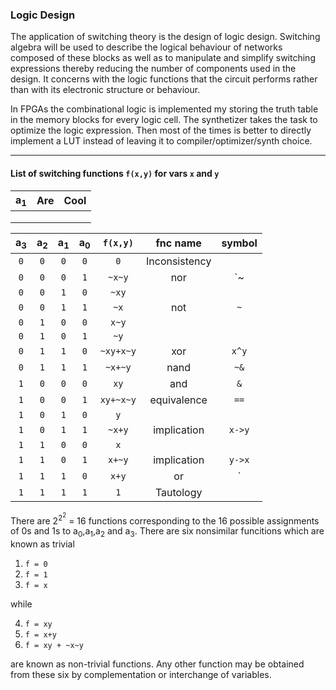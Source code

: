 

### Logic Design

The application of switching theory is the design of logic design. Switching
algebra will be used to describe the logical behaviour of networks composed of
these blocks as well as to manipulate and simplify switching expressions thereby
reducing the number of components used in the design. It concerns with the
logic functions that the circuit performs rather than with its electronic
structure or behaviour.

In FPGAs the combinational logic is implemented my storing the truth table in
the memory blocks for every logic cell. The synthetizer takes the task to
optimize the logic expression. Then most of the times is better to directly
implement a LUT instead of leaving it to compiler/optimizer/synth choice.





- - -

#### List of switching functions `f(x,y)` for vars `x` and `y`

| a<sub>1</sub> |      Are      |  Cool |
|:-------------:|:-------------:|------:|
|               |               |       |
|               |               |       |
|               |               |       |


| a<sub>3</sub> | a<sub>2</sub> | a<sub>1</sub> | a<sub>0</sub> |  `f(x,y)`     | fnc name      | symbol        |
|:-------------:|:-------------:|:-------------:|:-------------:|:-------------:|:-------------:|:-------------:|
|     `0`       |   `0`         |     `0`       |    `0`        |      `0`      |  Inconsistency|               |
|     `0`       |   `0`         |     `0`       |    `1`        |      `~x~y`   |  nor          | `~|`          |
|     `0`       |   `0`         |     `1`       |    `0`        |     `~xy`     |               |               |
|     `0`       |   `0`         |     `1`       |    `1`        |     `~x`      |  not          |  `~`          |
|     `0`       |   `1`         |     `0`       |    `0`        |     `x~y`     |               |               |
|     `0`       |   `1`         |     `0`       |    `1`        |     `~y`      |               |               |
|     `0`       |   `1`         |     `1`       |    `0`        |   `~xy+x~y`   |  xor          | `x^y`         |
|     `0`       |   `1`         |     `1`       |    `1`        |    `~x+~y`    |  nand         | `~&`          |
|     `1`       |   `0`         |     `0`       |    `0`        |     `xy`      |  and          |  `&`          |
|     `1`       |   `0`         |     `0`       |    `1`        |   `xy+~x~y`   |  equivalence  |  `==`         |
|     `1`       |   `0`         |     `1`       |    `0`        |      `y`      |               |               |
|     `1`       |   `0`         |     `1`       |    `1`        |    `~x+y`     |  implication  | `x->y`        |
|     `1`       |   `1`         |     `0`       |    `0`        |      `x`      |               |               |
|     `1`       |   `1`         |     `0`       |    `1`        |    `x+~y`     |  implication  | `y->x`        |
|     `1`       |   `1`         |     `1`       |    `0`        |    `x+y`      |  or           | `|`           |
|     `1`       |   `1`         |     `1`       |    `1`        |      `1`      |  Tautology    |               |


There are 2<sup>2<sup>2</sup></sup> = 16 functions corresponding to the 16
possible assignments of 0s and 1s to a<sub>0</sub>,a<sub>1</sub>,a<sub>2</sub> and
a<sub>3</sub>. There are six nonsimilar funcitions which are known as trivial

1. `f = 0`
2. `f = 1`
3. `f = x`

while 

4. `f = xy`
5. `f = x+y`
6. `f = xy + ~x~y`

are known as non-trivial functions. Any other function may be obtained from these six by
complementation or interchange of variables. 



